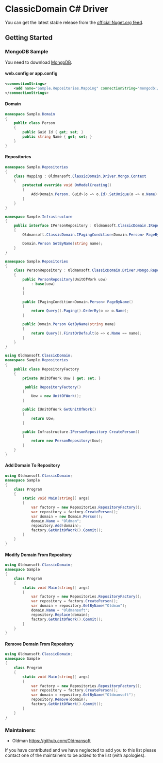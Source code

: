 ClassicDomain C# Driver
=================

You can get the latest stable release from the [official Nuget.org feed](https://www.nuget.org/profiles/Oldman).


Getting Started
---------------

### MongoDB Sample
You need to download [MongoDB](https://www.mongodb.com/download-center).

#### web.config or app.config
```Xml
<connectionStrings>
	<add name="Sample.Repositories.Mapping" connectionString="mongodb://localhost/Sample?journal=true" />
</connectionStrings>
```

#### Domain
```C#
namespace Sample.Domain
{
	public class Person
	{
		public Guid Id { get; set; }
		public string Name { get; set; }
	}
}
```

#### Repositories
```C#
namespace Sample.Repositories
{
	class Mapping : Oldmansoft.ClassicDomain.Driver.Mongo.Context
	{
		protected override void OnModelCreating()
		{
			Add<Domain.Person, Guid>(o => o.Id).SetUnique(o => o.Name);
		}
	}
}
```

```C#
namespace Sample.Infrastructure
{
    public interface IPersonRepository : Oldmansoft.ClassicDomain.IRepository<Domain.Person, Guid>
    {
        Oldmansoft.ClassicDomain.IPagingCondition<Domain.Person> PageByName();

        Domain.Person GetByName(string name);
    }
}
```

```C#
namespace Sample.Repositories
{
    class PersonRepository : Oldmansoft.ClassicDomain.Driver.Mongo.Repository<Domain.Person, Guid, Mapping>, Infrastructure.IPersonRepository
    {
        public PersonRepository(UnitOfWork uow)
            : base(uow)
        {
        }

        public IPagingCondition<Domain.Person> PageByName()
        {
            return Query().Paging().OrderBy(o => o.Name);
        }

        public Domain.Person GetByName(string name)
        {
            return Query().FirstOrDefault(o => o.Name == name);
        }
    }
}
```

```C#
using Oldmansoft.ClassicDomain;
namespace Sample.Repositories
{
	public class RepositoryFactory
	{
		private UnitOfWork Uow { get; set; }

		 public RepositoryFactory()
		{
			Uow = new UnitOfWork();
		}

		public IUnitOfWork GetUnitOfWork()
		{
			return Uow;
		}

		public Infrastructure.IPersonRepository CreatePerson()
		{
			return new PersonRepository(Uow);
		}
	}
}
```

#### Add Domain To Repository
```C#
using Oldmansoft.ClassicDomain;
namespace Sample
{
	class Program
	{
		static void Main(string[] args)
		{
			var factory = new Repositories.RepositoryFactory();
			var repository = factory.CreatePerson();
			var domain = new Domain.Person();
			domain.Name = "Oldman";
			repository.Add(domain);
			factory.GetUnitOfWork().Commit();
		}
	}
}
```

#### Modify Domain From Repository
```C#
using Oldmansoft.ClassicDomain;
namespace Sample
{
	class Program
	{
		static void Main(string[] args)
		{
			var factory = new Repositories.RepositoryFactory();
			var repository = factory.CreatePerson();
			var domain = repository.GetByName("Oldman");
			domain.Name = "Oldmansoft";
			repository.Replace(domain);
			factory.GetUnitOfWork().Commit();
		}
	}
}
```

#### Remove Domain From Repository
```C#
using Oldmansoft.ClassicDomain;
namespace Sample
{
	class Program
	{
		static void Main(string[] args)
		{
			var factory = new Repositories.RepositoryFactory();
			var repository = factory.CreatePerson();
			var domain = repository.GetByName("Oldmansoft");
			repository.Remove(domain);
			factory.GetUnitOfWork().Commit();
		}
	}
}
```

### Maintainers:
* Oldman                    https://github.com/Oldmansoft

If you have contributed and we have neglected to add you to this list please contact one of the maintainers to be added to the list (with apologies).
